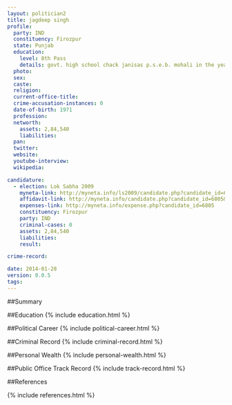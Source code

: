 ```yaml
---
layout: politician2
title: jagdeep singh
profile: 
  party: IND
  constituency: Firozpur
  state: Punjab
  education: 
    level: 8th Pass
    details: govt. high school chack janisas p.s.e.b. mohali in the year 1981
  photo: 
  sex: 
  caste: 
  religion: 
  current-office-title: 
  crime-accusation-instances: 0
  date-of-birth: 1971
  profession: 
  networth: 
    assets: 2,84,540
    liabilities: 
  pan: 
  twitter: 
  website: 
  youtube-interview: 
  wikipedia: 

candidature: 
  - election: Lok Sabha 2009
    myneta-link: http://myneta.info/ls2009/candidate.php?candidate_id=6805
    affidavit-link: http://myneta.info/candidate.php?candidate_id=6805&scan=original
    expenses-link: http://myneta.info/expense.php?candidate_id=6805
    constituency: Firozpur 
    party: IND
    criminal-cases: 0
    assets: 2,84,540
    liabilities: 
    result:  

crime-record: 

date: 2014-01-28
version: 0.0.5
tags: 
---
```

##Summary


##Education
{% include education.html %}


##Political Career
{% include political-career.html %}


##Criminal Record
{% include criminal-record.html %}


##Personal Wealth
{% include personal-wealth.html %}


##Public Office Track Record
{% include track-record.html %}


##References


{% include references.html %}